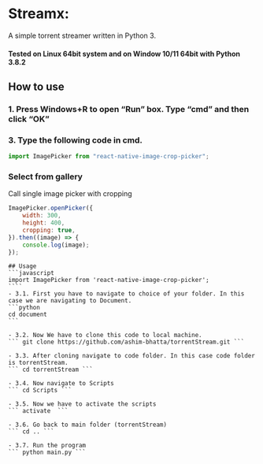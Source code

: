 # Streamx:

A simple torrent streamer written in Python 3.

#### Tested on Linux 64bit system and on Window 10/11 64bit with Python 3.8.2

## How to use

### 1. Press Windows+R to open “Run” box. Type “cmd” and then click “OK”

### 3. Type the following code in cmd.

```python
import ImagePicker from "react-native-image-crop-picker";
```

### Select from gallery

Call single image picker with cropping

```javascript
ImagePicker.openPicker({
    width: 300,
    height: 400,
    cropping: true,
}).then((image) => {
    console.log(image);
});
```

    ## Usage
    ```javascript
    import ImagePicker from 'react-native-image-crop-picker';
    ````
    - 3.1. First you have to navigate to choice of your folder. In this case we are navigating to Document.
    ```python
    cd document
    ```

    - 3.2. Now We have to clone this code to local machine.
    ``` git clone https://github.com/ashim-bhatta/torrentStream.git ```

    - 3.3. After cloning navigate to code folder. In this case code folder is torrentStream.
    ``` cd torrentStream ```

    - 3.4. Now navigate to Scripts
    ``` cd Scripts ```

    - 3.5. Now we have to activate the scripts
    ``` activate  ```

    - 3.6. Go back to main folder (torrentStream)
    ``` cd .. ```

    - 3.7. Run the program
    ``` python main.py ```

```

```

